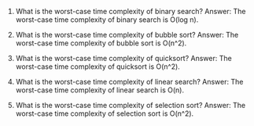 

1. What is the worst-case time complexity of binary search?
Answer: The worst-case time complexity of binary search is O(log n).

2. What is the worst-case time complexity of bubble sort?
Answer: The worst-case time complexity of bubble sort is O(n^2).

3. What is the worst-case time complexity of quicksort?
Answer: The worst-case time complexity of quicksort is O(n^2).

4. What is the worst-case time complexity of linear search?
Answer: The worst-case time complexity of linear search is O(n).

5. What is the worst-case time complexity of selection sort?
Answer: The worst-case time complexity of selection sort is O(n^2).